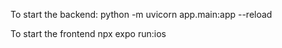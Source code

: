 To start the backend:
python -m uvicorn app.main:app --reload

To start the frontend
npx expo run:ios

